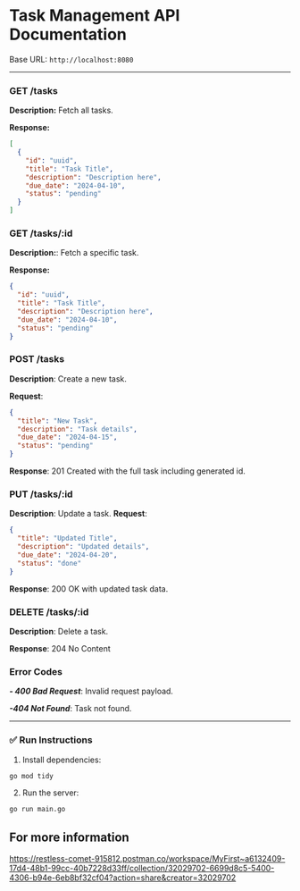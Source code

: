 # Task Management API Documentation

Base URL: `http://localhost:8080`

---

### GET /tasks

**Description:** Fetch all tasks.

**Response:**

```json
[
  {
    "id": "uuid",
    "title": "Task Title",
    "description": "Description here",
    "due_date": "2024-04-10",
    "status": "pending"
  }
]
```

### GET /tasks/:id

**Description:**: Fetch a specific task.

**Response:**

```json
{
  "id": "uuid",
  "title": "Task Title",
  "description": "Description here",
  "due_date": "2024-04-10",
  "status": "pending"
}
```

### POST /tasks

**Description**: Create a new task.

**Request**:

```json
{
  "title": "New Task",
  "description": "Task details",
  "due_date": "2024-04-15",
  "status": "pending"
}
```

**Response**: 201 Created with the full task including generated id.

### PUT /tasks/:id

**Description**: Update a task.
**Request**:

```json
{
  "title": "Updated Title",
  "description": "Updated details",
  "due_date": "2024-04-20",
  "status": "done"
}
```

**Response**: 200 OK with updated task data.

### DELETE /tasks/:id

**Description**: Delete a task.

**Response**: 204 No Content

### Error Codes

**_- 400 Bad Request_**: Invalid request payload.

**_-404 Not Found_**: Task not found.

---

### ✅ Run Instructions

1. Install dependencies:

```bash
go mod tidy
```

2. Run the server:

```bash
go run main.go
```

## For more information

https://restless-comet-915812.postman.co/workspace/MyFirst~a6132409-17d4-48b1-99cc-40b7228d33ff/collection/32029702-6699d8c5-5400-4306-b94e-6eb8bf32cf04?action=share&creator=32029702
